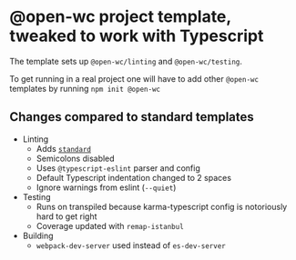 # @open-wc project template, tweaked to work with Typescript

The template sets up `@open-wc/linting` and `@open-wc/testing`.

To get running in a real project one will have to add other `@open-wc` templates
by running `npm init @open-wc`

## Changes compared to standard templates

* Linting 
    * Adds [`standard`](https://www.npmjs.com/package/standard)
    * Semicolons disabled
    * Uses `@typescript-eslint` parser and config
    * Default Typescript indentation changed to 2 spaces
    * Ignore warnings from eslint (`--quiet`)
* Testing
    * Runs on transpiled because karma-typescript config is notoriously hard to get right
    * Coverage updated with `remap-istanbul`
* Building
    * `webpack-dev-server` used instead of `es-dev-server`
